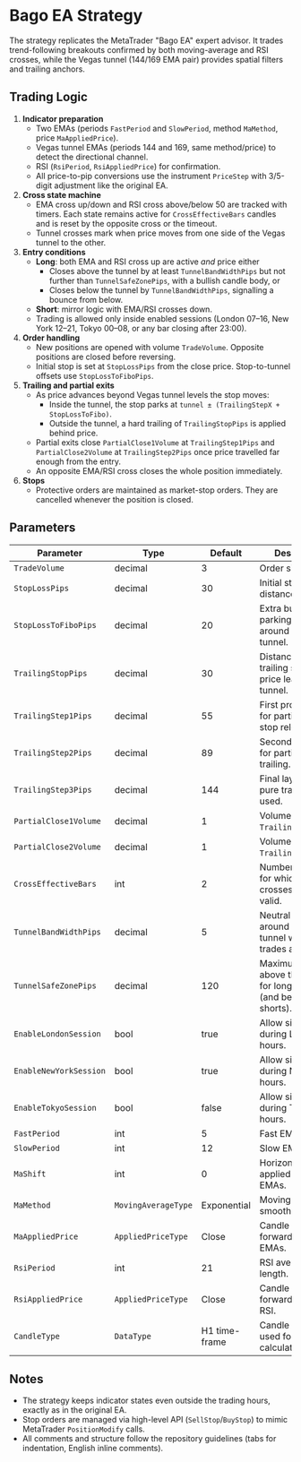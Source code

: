 # Bago EA Strategy

The strategy replicates the MetaTrader "Bago EA" expert advisor. It trades trend-following breakouts confirmed by both moving-average and RSI crosses, while the Vegas tunnel (144/169 EMA pair) provides spatial filters and trailing anchors.

## Trading Logic

1. **Indicator preparation**
   - Two EMAs (periods `FastPeriod` and `SlowPeriod`, method `MaMethod`, price `MaAppliedPrice`).
   - Vegas tunnel EMAs (periods 144 and 169, same method/price) to detect the directional channel.
   - RSI (`RsiPeriod`, `RsiAppliedPrice`) for confirmation.
   - All price-to-pip conversions use the instrument `PriceStep` with 3/5-digit adjustment like the original EA.
2. **Cross state machine**
   - EMA cross up/down and RSI cross above/below 50 are tracked with timers. Each state remains active for `CrossEffectiveBars` candles and is reset by the opposite cross or the timeout.
   - Tunnel crosses mark when price moves from one side of the Vegas tunnel to the other.
3. **Entry conditions**
   - **Long**: both EMA and RSI cross up are active *and* price either
     - Closes above the tunnel by at least `TunnelBandWidthPips` but not further than `TunnelSafeZonePips`, with a bullish candle body, or
     - Closes below the tunnel by `TunnelBandWidthPips`, signalling a bounce from below.
   - **Short**: mirror logic with EMA/RSI crosses down.
   - Trading is allowed only inside enabled sessions (London 07–16, New York 12–21, Tokyo 00–08, or any bar closing after 23:00).
4. **Order handling**
   - New positions are opened with volume `TradeVolume`. Opposite positions are closed before reversing.
   - Initial stop is set at `StopLossPips` from the close price. Stop-to-tunnel offsets use `StopLossToFiboPips`.
5. **Trailing and partial exits**
   - As price advances beyond Vegas tunnel levels the stop moves:
     - Inside the tunnel, the stop parks at `tunnel ± (TrailingStepX + StopLossToFibo)`.
     - Outside the tunnel, a hard trailing of `TrailingStopPips` is applied behind price.
   - Partial exits close `PartialClose1Volume` at `TrailingStep1Pips` and `PartialClose2Volume` at `TrailingStep2Pips` once price travelled far enough from the entry.
   - An opposite EMA/RSI cross closes the whole position immediately.
6. **Stops**
   - Protective orders are maintained as market-stop orders. They are cancelled whenever the position is closed.

## Parameters

| Parameter | Type | Default | Description |
|-----------|------|---------|-------------|
| `TradeVolume` | decimal | 3 | Order size in lots. |
| `StopLossPips` | decimal | 30 | Initial stop-loss distance. |
| `StopLossToFiboPips` | decimal | 20 | Extra buffer when parking stops around the Vegas tunnel. |
| `TrailingStopPips` | decimal | 30 | Distance of the trailing stop once price leaves the tunnel. |
| `TrailingStep1Pips` | decimal | 55 | First profit layer for partial exit and stop relocation. |
| `TrailingStep2Pips` | decimal | 89 | Second profit layer for partial exit and trailing. |
| `TrailingStep3Pips` | decimal | 144 | Final layer before pure trailing is used. |
| `PartialClose1Volume` | decimal | 1 | Volume closed at `TrailingStep1Pips`. |
| `PartialClose2Volume` | decimal | 1 | Volume closed at `TrailingStep2Pips`. |
| `CrossEffectiveBars` | int | 2 | Number of bars for which EMA/RSI crosses remain valid. |
| `TunnelBandWidthPips` | decimal | 5 | Neutral zone around the Vegas tunnel where no trades are taken. |
| `TunnelSafeZonePips` | decimal | 120 | Maximum distance above the tunnel for long entries (and below for shorts). |
| `EnableLondonSession` | bool | true | Allow signals during London hours. |
| `EnableNewYorkSession` | bool | true | Allow signals during New York hours. |
| `EnableTokyoSession` | bool | false | Allow signals during Tokyo hours. |
| `FastPeriod` | int | 5 | Fast EMA length. |
| `SlowPeriod` | int | 12 | Slow EMA length. |
| `MaShift` | int | 0 | Horizontal shift applied to all EMAs. |
| `MaMethod` | `MovingAverageType` | Exponential | Moving-average smoothing mode. |
| `MaAppliedPrice` | `AppliedPriceType` | Close | Candle price forwarded to the EMAs. |
| `RsiPeriod` | int | 21 | RSI averaging length. |
| `RsiAppliedPrice` | `AppliedPriceType` | Close | Candle price forwarded to the RSI. |
| `CandleType` | `DataType` | H1 time-frame | Candle series used for the calculation. |

## Notes

- The strategy keeps indicator states even outside the trading hours, exactly as in the original EA.
- Stop orders are managed via high-level API (`SellStop`/`BuyStop`) to mimic MetaTrader `PositionModify` calls.
- All comments and structure follow the repository guidelines (tabs for indentation, English inline comments).
